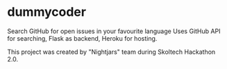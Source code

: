 dummycoder
==========

Search GitHub for open issues in your favourite language
Uses GitHub API for searching, Flask as backend, Heroku for hosting.

This project was created by "Nightjars" team during Skoltech Hackathon 2.0.
